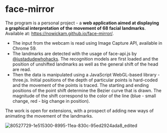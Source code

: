 # face-mirror
The program is a personal project - a <b>web application aimed at displaying a graphical interpretation of the movement of 68 facial landmarks</b>. Available at: https://nowickam.github.io/face-mirror/.

- The input from the webcam is read using Image Capture API, available in Chrome 59. 
- The landmarks are detected with the usage of face-api.js by [@justadudewhohacks](https://github.com/justadudewhohacks/face-api.js). The recognition models are first loaded and the position of unshifted landmarks as well as the general shift of the head are read. 
- Then the data is manipulated using a JavaScript WebGL-based library - three.js. Initial positions of the depth of particular points is hard-coded and the movement of the points is traced. The starting and ending positions of the point shift determine the Bezier curve that is drawn. The magnitude of the shift correspond to the color of the line (blue - small change, red - big change in position).

The work is open for extensions, with a prospect of adding new ways of animating the movement of the landmarks.

![80527729-1e515300-8995-11ea-830c-95ed2924ada8_edited](https://user-images.githubusercontent.com/49707233/85196338-e6ea8d00-b2d9-11ea-90fe-6ca409a65234.png)
